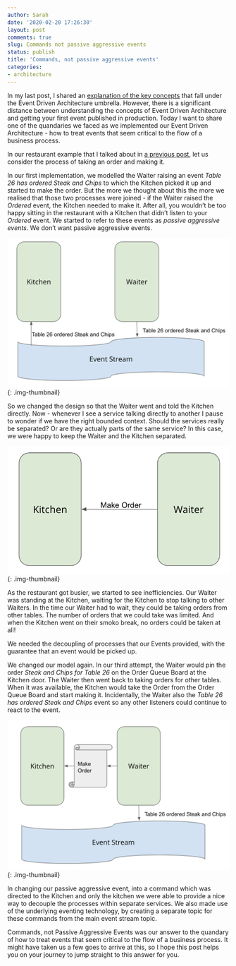 ```yaml
---
author: Sarah
date: '2020-02-20 17:26:30'
layout: post
comments: true
slug: Commands not passive aggressive events
status: publish
title: 'Commands, not passive aggressive events'
categories:
- architecture
---
```


In my last post, I shared an [explanation of the key concepts](https://sarahtaraporewalla.com/architecture/Event-Driven-Architecture-Terminology) that fall under the Event Driven Architecture umbrella. However, there is a significant distance between understanding the concepts of Event Driven Architecture and getting your first event published in production. Today I want to share one of the quandaries we faced as we implemented our Event Driven Architecture - how to treat events that seem critical to the flow of a business process. 

In our restaurant example that I talked about in [a previous post](https://sarahtaraporewalla.com/architecture/Event-Driven-Architecture-Terminology), let us consider the process of taking an order and making it.

In our first implementation, we modelled the Waiter raising an event _Table 26 has ordered Steak and Chips_ to which the Kitchen picked it up and started to make the order. But the more we thought about this the more we realised that those two processes were joined - if the Waiter raised the _Ordered_ event, the Kitchen needed to make it. After all, you wouldn’t be too happy sitting in the restaurant with a Kitchen that didn’t listen to your _Ordered_ event. We started to refer to these events as _passive aggressive events_. We don’t want passive aggressive events.

![Restaurant Services](/assets/posts/event_driven_architecture_terminology/passive-aggressive-event.png){: .img-thumbnail}

So we changed the design so that the Waiter went and told the Kitchen directly. Now - whenever I see a service talking directly to another I pause to wonder if we have the right bounded context. Should the services really be separated? Or are they actually parts of the same service? In this case, we were happy to keep the Waiter and the Kitchen separated.

![Restaurant Services](/assets/posts/event_driven_architecture_terminology/direct-call.png){: .img-thumbnail}


As the restaurant got busier, we started to see inefficiencies. Our Waiter was standing at the Kitchen, waiting for the Kitchen to stop talking to other Waiters. In the time our Waiter had to wait, they could be taking orders from other tables. The number of orders that we could take was limited. And when the Kitchen went on their smoko break, no orders could be taken at all! 

We needed the decoupling of processes that our Events provided, with the guarantee that an event would be picked up. 

We changed our model again. In our third attempt, the Waiter would pin the order _Steak and Chips for Table 26_ on the Order Queue Board at the Kitchen door. The Waiter then went back to taking orders for other tables. When it was available, the Kitchen would take the Order from the Order Queue Board and start making it. Incidentally, the Waiter also the _Table 26 has ordered Steak and Chips_ event so any other listeners could continue to react to the event.

![Restaurant Services](/assets/posts/event_driven_architecture_terminology/event-and-command.png){: .img-thumbnail}

In changing our passive aggressive event, into a command which was directed to the Kitchen and only the kitchen we were able to provide a nice way to decouple the processes within separate services. We also made use of the underlying eventing technology, by creating a separate topic for these commands from the main event stream topic. 

Commands, not Passive Aggressive Events was our answer to the quandary of how to treat events that seem critical to the flow of a business process. It might have taken us a few goes to arrive at this, so I hope this post helps you on your journey to jump straight to this answer for you.

